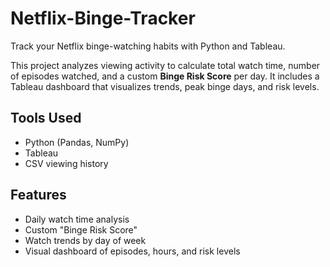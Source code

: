 # Netflix-Binge-Tracker


Track your Netflix binge-watching habits with Python and Tableau.

This project analyzes viewing activity to calculate total watch time, number of episodes watched, and a custom **Binge Risk Score** per day. It includes a Tableau dashboard that visualizes trends, peak binge days, and risk levels.

## Tools Used
- Python (Pandas, NumPy)
- Tableau 
- CSV viewing history

## Features
- Daily watch time analysis
- Custom "Binge Risk Score"
- Watch trends by day of week
- Visual dashboard of episodes, hours, and risk levels



